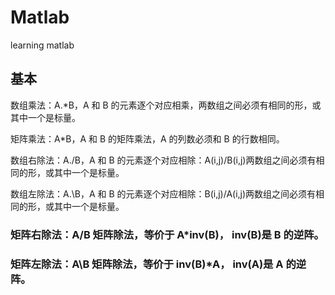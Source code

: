 # Matlab
learning matlab

## 基本

数组乘法：A.*B，A 和 B 的元素逐个对应相乘，两数组之间必须有相同的形，或其中一个是标量。

矩阵乘法：A*B，A 和 B 的矩阵乘法，A 的列数必须和 B 的行数相同。

数组右除法：A./B，A 和 B 的元素逐个对应相除：A(i,j)/B(i,j)两数组之间必须有相同的形，或其中一个是标量。

数组左除法：A.\B，A 和 B 的元素逐个对应相除：B(i,j)/A(i,j)两数组之间必须有相同的形，或其中一个是标量。

### 矩阵右除法：A/B 矩阵除法，等价于 A*inv(B)， inv(B)是 B 的逆阵。

### 矩阵左除法：A\B 矩阵除法，等价于 inv(B)*A， inv(A)是 A 的逆阵。


